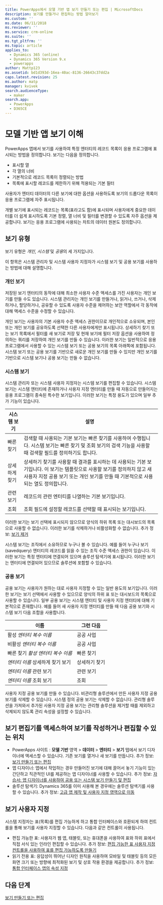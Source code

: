 ```yaml
---
title: PowerApps에서 모델 기반 앱 보기 만들기 또는 편집 | MicrosoftDocs
description: 보기를 만들거나 편집하는 방법 알아보기
ms.custom: ''
ms.date: 06/11/2018
ms.reviewer: ''
ms.service: crm-online
ms.suite: ''
ms.tgt_pltfrm: ''
ms.topic: article
applies_to:
  - Dynamics 365 (online)
  - Dynamics 365 Version 9.x
  - powerapps
author: Mattp123
ms.assetid: bd1d393d-16ea-40ac-8136-26643c37dd2a
caps.latest.revision: 25
ms.author: matp
manager: kvivek
search.audienceType:
  - maker
search.app:
  - PowerApps
  - D365CE
---
```

# <a name="understand-model-driven-app-views"></a>모델 기반 앱 보기 이해

<a name="BKMK_CreatingAndEditingViews"></a>   

PowerApps 앱에서 보기를 사용하여 특정 엔터티의 레코드 목록이 응용 프로그램에 표시되는 방법을 정의합니다. 보기는 다음을 정의합니다.

- 표시할 열
- 각 열의 너비
- 기본적으로 레코드 목록이 정렬되는 방법
- 목록에 표시할 레코드를 제한하기 위해 적용되는 기본 필터

사용자가 엔터티 데이터의 다른 보기에 대한 옵션을 사용하도록 보기의 드롭다운 목록이 응용 프로그램에 자주 표시됩니다.

개별 보기에 표시되는 레코드는 목록(표라고도 함)에 표시되며 사용자에게 중요한 데이터를 더 쉽게 표시하도록 기본 정렬, 열 너비 및 필터를 변경할 수 있도록 자주 옵션을 제공합니다. 보기는 응용 프로그램에 사용되는 차트의 데이터 원본도 정의합니다.  
  
## <a name="types-of-views"></a>보기 유형  
  
보기 유형은 *개인*, *시스템* 및 *공용*의 세 가지입니다.

이 항목은 시스템 관리자 및 시스템 사용자 지정자가 시스템 보기 및 공용 보기를 사용하는 방법에 대해 설명합니다. 
  
### <a name="personal-views"></a>개인 보기  
  
 저장된 보기 엔터티의 동작에 대해 최소한 사용자 수준 액세스를 가진 사용자는 개인 보기를 만들 수도 있습니다. 시스템 관리자는 개인 보기를 만들거나, 읽거나, 쓰거나, 삭제하거나, 할당하거나, 공유할 수 있도록 사용자 수준을 제어하는 보안 역할에서 각 동작에 대해 액세스 수준을 수정할 수 있습니다.

개인 보기는 사용자의 기본 사용자 수준 액세스 권한이므로 개인적으로 소유되며, 본인 또는 개인 보기를 공유하도록 선택한 다른 사용자에게만 표시됩니다. 상세하기 찾기 또는 보기 목록에서 필터를 새 보기로 저장 및 현재 보기에 필터 저장 옵션을 사용하여 정의하는 쿼리를 저장하여 개인 보기를 만들 수 있습니다. 이러한 보기는 일반적으로 응용 프로그램에서 사용할 수 있는 시스템 보기 또는 공용 보기의 목록 아래쪽에 포함됩니다. 시스템 보기 또는 공용 보기를 기반으로 새로운 개인 보기를 만들 수 있지만 개인 보기를 기반으로 시스템 보기나 공용 보기는 만들 수 없습니다.
  
### <a name="system-views"></a>시스템 보기
시스템 관리자 또는 시스템 사용자 지정자는 시스템 보기를 편집할 수 있습니다. 시스템 보기는 시스템 엔터티에 존재하거나 사용자 지정 엔터티를 만들 때 자동으로 만들어지는 응용 프로그램이 종속된 특수한 보기입니다. 이러한 보기는 특정 용도가 있으며 일부 추가 기능이 있습니다. 


|시스템 보기  |설명  |
|---------|---------|
|빠른 찾기     | 검색할 때 사용되는 기본 보기는 빠른 찾기를 사용하여 수행됩니다. 시스템 보기는 빠른 찾기 및 조회 보기의 검색 기능을 사용할 때 검색할 필드를 정의하기도 합니다.        |
|상세하게 찾기     |  상세하기 찾기를 사용할 때 결과를 표시하는 데 사용되는 기본 보기입니다. 이 보기는 템플릿으로 사용할 보기를 정의하지 않고 새 사용자 지정 공용 보기 또는 개인 보기를 만들 때 기본적으로 사용되는 열도 정의합니다.       |
|관련 보기     |  레코드의 관련 엔터티를 나열하는 기본 보기입니다.       |
|조회     | 조회 필드에 설정할 레코드를 선택할 때 표시되는 보기입니다.        |

이러한 보기는 보기 선택에 표시되지 않으므로 양식의 하위 목록 또는 대시보드의 목록으로 사용할 수 없습니다. 이러한 보기를 삭제하거나 비활성화할 수 없습니다. 추가 정보: [보기 제거](remove-views.md)

시스템 보기는 조직에서 소유하므로 누구나 볼 수 있습니다. 예를 들어 누구나 보기(savedquery) 엔터티의 레코드를 읽을 수 있는 조직 수준 액세스 권한이 있습니다. 이러한 보기는 특정 엔터티에 연결되어 있으며 솔루션 탐색기에 표시됩니다. 이러한 보기는 엔터티에 연결되어 있으므로 솔루션에 포함할 수 있습니다.

### <a name="public-views"></a>공용 보기

공용 보기는 사용자가 원하는 대로 사용자 지정할 수 있는 일반 용도의 보기입니다. 이러한 보기는 보기 선택에서 사용할 수 있으므로 양식의 하위 표 또는 대시보드의 목록으로 사용할 수 있습니다. 일부 공용 보기는 시스템 엔터티 및 사용자 지정 엔터티에 대해 기본적으로 존재합니다. 예를 들어 새 사용자 지정 엔터티를 만들 때 다음 공용 보기와 시스템 보기 다음 조합을 사용합니다.


|이름  |그런 다음  |
|---------|---------|
|활성 *엔터티 복수 이름*     |  공공 사업       |
|비활성 *엔터티 복수 이름*    |  공공 사업       |
|빠른 찾기 *활성 엔터티 복수 이름*     | 빠른 찾기        |
|*엔터티 이름* 상세하게 찾기 보기     | 상세하기 찾기        |
|*엔터티 이름* 관련 보기     |  관련 보기       |
|*엔터티 이름* 조회 보기     | 조회        |

사용자 지정 공용 보기를 만들 수 있습니다. 비관리형 솔루션에서 만든 사용자 지정 공용 보기를 삭제할 수 있습니다. 시스템 정의 공용 보기는 삭제할 수 없습니다. 관리형 솔루션을 가져와서 추가된 사용자 지정 공용 보기는 관리형 솔루션을 제거할 때를 제외하고 삭제되지 않도록 관리 속성을 설정할 수 있습니다.

## <a name="places-where-you-can-access-the-view-editor-to-create-or-edit-views"></a>보기 편집기를 액세스하여 보기를 작성하거나 편집할 수 있는 위치

- PowerApps 사이트 : **모델 기반** 영역 > **데이터** > **엔터티** > **보기** 탭에서 보기 디자이너에 액세스할 수 있습니다. 기존 보기를 열거나 새 보기를 만듭니다. 추가 정보: [보기 만들기 또는 편집](create-and-edit-views.md)
- 앱 디자이너: 앱에서 작업하는 경우 만들어진 보기에 대해 끌어서 놓기 기능이 있는 간단하고 직관적인 UI를 제공하는 앱 디자이너를 사용할 수 있습니다. 추가 정보: [자습서: 앱 디자이너를 사용하여 공용 또는 시스템 보기 만들기 및 편집](create-edit-views-app-designer.md)
- 솔루션 탐색기: Dynamics 365를 이미 사용해 본 경우에는 솔루션 탐색기를 사용할 수 있습니다. 추가 정보: [고급 앱 제작 및 사용자 지정 영역으로 이동](advanced-navigation.md#solution-explorer)
 
## <a name="customize-views"></a>보기 사용자 지정

시스템 지정자는 표(목록)를 편집 가능하게 하고 통합 인터페이스와 호환되게 하여 컨트롤을 통해 보기를 사용자 지정할 수 있습니다. 다음과 같은 컨트롤이 사용됩니다.

- 편집 가능한 표: 사용자가 웹 앱, 태블릿, 또는 휴대폰을 사용하여 표와 하위 표에서 직접 서식 있는 인라인 편집할 수 있습니다. 추가 정보: [편집 가능한 표 사용자 지정 컨트롤을 사용하여 표를 편집 가능하도록 만들기](make-grids-lists-editable-custom-control.md)
- 읽기 전용 표: 응답성이 뛰어난 디자인 원칙을 사용하여 모바일 및 태블릿 등의 모든 화면 크기 또는 방향에 최적화된 보기 및 상호 작용 환경을 제공합니다. 추가 정보: [통합 인터페이스 앱의 속성 지정](specify-properties-for-unified-interface-apps.md)

## <a name="next-steps"></a>다음 단계

[보기 만들기 또는 편집](create-and-edit-views.md)
